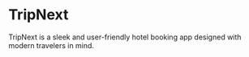 # TripNext
TripNext is a sleek and user-friendly hotel booking app designed with modern travelers in mind.
